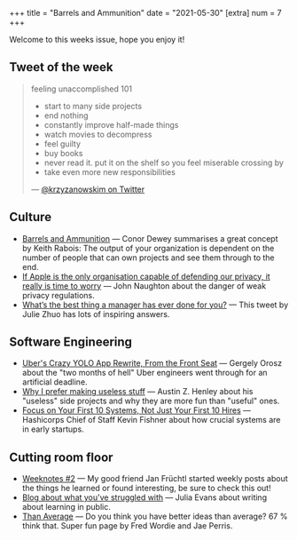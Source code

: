 +++
title = "Barrels and Ammunition"
date = "2021-05-30"
[extra]
num = 7
+++

Welcome to this weeks issue, hope you enjoy it!

## Tweet of the week
> feeling unaccomplished 101
>
> - start to many side projects
> - end nothing
> - constantly improve half-made things
> - watch movies to decompress 
> - feel guilty
> - buy books
> - never read it. put it on the shelf so you feel miserable crossing by
> - take even more new responsibilities
>
> — [@krzyzanowskim on Twitter](https://twitter.com/krzyzanowskim/status/1396432508707823617)

## Culture
* [Barrels and Ammunition](https://www.conordewey.com/blog/barrels-and-ammunition) — Conor Dewey summarises a great concept by Keith Rabois:  The output of your organization is dependent on the number of people that can own projects and see them through to the end.
* [If Apple is the only organisation capable of defending our privacy, it really is time to worry](https://www.theguardian.com/commentisfree/2021/may/22/if-apple-is-the-only-organisation-capable-of-defending-our-privacy-it-really-is-time-to-worry) — John Naughton about the danger of weak privacy regulations.
* [What’s the best thing a manager has ever done for you?](https://twitter.com/joulee/status/1398029642443853824) — This tweet by Julie Zhuo has lots of inspiring answers.

## Software Engineering
* [Uber's Crazy YOLO App Rewrite, From the Front Seat](https://blog.pragmaticengineer.com/uber-app-rewrite-yolo/) — Gergely Orosz about the "two months of hell" Uber engineers went through for an artificial deadline.
* [Why I prefer making useless stuff](https://web.eecs.utk.edu/~azh/blog/makinguselessstuff.html) — Austin Z. Henley about his "useless" side projects and why they are more fun than "useful" ones. 
* [Focus on Your First 10 Systems, Not Just Your First 10 Hires](https://review.firstround.com/focus-on-your-first-10-systems-not-just-your-first-10-hires-this-chief-of-staff-shares-his-playbook) — Hashicorps Chief of Staff Kevin Fishner about how crucial systems are in early startups.

## Cutting room floor
* [Weeknotes #2](https://fruechtl.me/writing/weeknotes-2) — My good friend Jan Früchtl started weekly posts about the things he learned or found interesting, be sure to check this out!
* [Blog about what you've struggled with](https://jvns.ca/blog/2021/05/24/blog-about-what-you-ve-struggled-with) — Julia Evans about writing about learning in public. 
* [Than Average](https://thanaverage.xyz) —  Do you think you have better ideas than average? 67 % think that. Super fun page by Fred Wordie and Jae Perris.